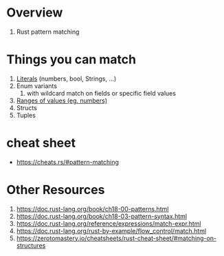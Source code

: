 # Overview
1. Rust pattern matching


# Things you can match
1. [Literals](https://doc.rust-lang.org/book/ch18-03-pattern-syntax.html#matching-literals) (numbers, bool, Strings, ...)
1. Enum variants
    1. with wildcard match on fields or specific field values
1. [Ranges of values (eg. numbers)](https://doc.rust-lang.org/book/ch18-03-pattern-syntax.html#matching-ranges-of-values-with-)
1. Structs
1. Tuples


# cheat sheet
- https://cheats.rs/#pattern-matching


# Other Resources
1. https://doc.rust-lang.org/book/ch18-00-patterns.html
1. https://doc.rust-lang.org/book/ch18-03-pattern-syntax.html
1. https://doc.rust-lang.org/reference/expressions/match-expr.html
1. https://doc.rust-lang.org/rust-by-example/flow_control/match.html
1. https://zerotomastery.io/cheatsheets/rust-cheat-sheet/#matching-on-structures

